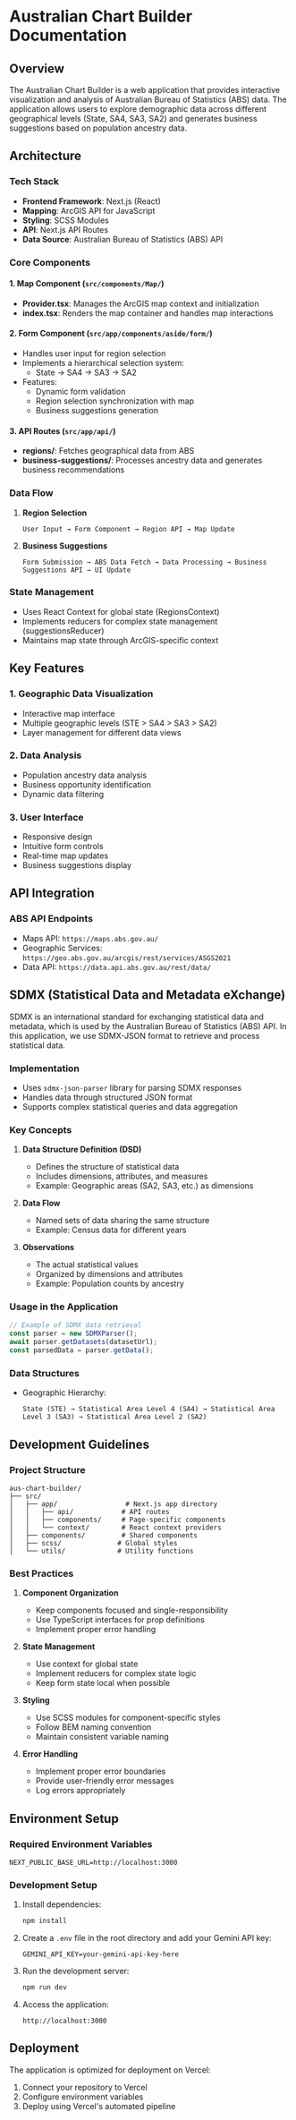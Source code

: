# Australian Chart Builder Documentation

## Overview

The Australian Chart Builder is a web application that provides interactive visualization and analysis of Australian Bureau of Statistics (ABS) data. The application allows users to explore demographic data across different geographical levels (State, SA4, SA3, SA2) and generates business suggestions based on population ancestry data.

## Architecture

### Tech Stack

- **Frontend Framework**: Next.js (React)
- **Mapping**: ArcGIS API for JavaScript
- **Styling**: SCSS Modules
- **API**: Next.js API Routes
- **Data Source**: Australian Bureau of Statistics (ABS) API

### Core Components

#### 1. Map Component (`src/components/Map/`)

- **Provider.tsx**: Manages the ArcGIS map context and initialization
- **index.tsx**: Renders the map container and handles map interactions

#### 2. Form Component (`src/app/components/aside/form/`)

- Handles user input for region selection
- Implements a hierarchical selection system:
  - State → SA4 → SA3 → SA2
- Features:
  - Dynamic form validation
  - Region selection synchronization with map
  - Business suggestions generation

#### 3. API Routes (`src/app/api/`)

- **regions/**: Fetches geographical data from ABS
- **business-suggestions/**: Processes ancestry data and generates business recommendations

### Data Flow

1. **Region Selection**

   ```
   User Input → Form Component → Region API → Map Update
   ```

2. **Business Suggestions**
   ```
   Form Submission → ABS Data Fetch → Data Processing → Business Suggestions API → UI Update
   ```

### State Management

- Uses React Context for global state (RegionsContext)
- Implements reducers for complex state management (suggestionsReducer)
- Maintains map state through ArcGIS-specific context

## Key Features

### 1. Geographic Data Visualization

- Interactive map interface
- Multiple geographic levels (STE > SA4 > SA3 > SA2)
- Layer management for different data views

### 2. Data Analysis

- Population ancestry data analysis
- Business opportunity identification
- Dynamic data filtering

### 3. User Interface

- Responsive design
- Intuitive form controls
- Real-time map updates
- Business suggestions display

## API Integration

### ABS API Endpoints

- Maps API: `https://maps.abs.gov.au/`
- Geographic Services: `https://geo.abs.gov.au/arcgis/rest/services/ASGS2021`
- Data API: `https://data.api.abs.gov.au/rest/data/`

## SDMX (Statistical Data and Metadata eXchange)

SDMX is an international standard for exchanging statistical data and metadata, which is used by the Australian Bureau of Statistics (ABS) API. In this application, we use SDMX-JSON format to retrieve and process statistical data.

### Implementation

- Uses `sdmx-json-parser` library for parsing SDMX responses
- Handles data through structured JSON format
- Supports complex statistical queries and data aggregation

### Key Concepts

1. **Data Structure Definition (DSD)**

   - Defines the structure of statistical data
   - Includes dimensions, attributes, and measures
   - Example: Geographic areas (SA2, SA3, etc.) as dimensions

2. **Data Flow**

   - Named sets of data sharing the same structure
   - Example: Census data for different years

3. **Observations**
   - The actual statistical values
   - Organized by dimensions and attributes
   - Example: Population counts by ancestry

### Usage in the Application

```typescript
// Example of SDMX data retrieval
const parser = new SDMXParser();
await parser.getDatasets(datasetUrl);
const parsedData = parser.getData();
```

### Data Structures

- Geographic Hierarchy:
  ```
  State (STE) → Statistical Area Level 4 (SA4) → Statistical Area Level 3 (SA3) → Statistical Area Level 2 (SA2)
  ```

## Development Guidelines

### Project Structure

```
aus-chart-builder/
├── src/
│   ├── app/                 # Next.js app directory
│   │   ├── api/            # API routes
│   │   ├── components/     # Page-specific components
│   │   └── context/        # React context providers
│   ├── components/         # Shared components
│   ├── scss/              # Global styles
│   └── utils/             # Utility functions
```

### Best Practices

1. **Component Organization**

   - Keep components focused and single-responsibility
   - Use TypeScript interfaces for prop definitions
   - Implement proper error handling

2. **State Management**

   - Use context for global state
   - Implement reducers for complex state logic
   - Keep form state local when possible

3. **Styling**

   - Use SCSS modules for component-specific styles
   - Follow BEM naming convention
   - Maintain consistent variable naming

4. **Error Handling**
   - Implement proper error boundaries
   - Provide user-friendly error messages
   - Log errors appropriately

## Environment Setup

### Required Environment Variables

```
NEXT_PUBLIC_BASE_URL=http://localhost:3000
```

### Development Setup

1. Install dependencies:

   ```bash
   npm install
   ```

2. Create a `.env` file in the root directory and add your Gemini API key:

   ```
   GEMINI_API_KEY=your-gemini-api-key-here
   ```

3. Run the development server:

   ```bash
   npm run dev
   ```

4. Access the application:
   ```
   http://localhost:3000
   ```

## Deployment

The application is optimized for deployment on Vercel:

1. Connect your repository to Vercel
2. Configure environment variables
3. Deploy using Vercel's automated pipeline
